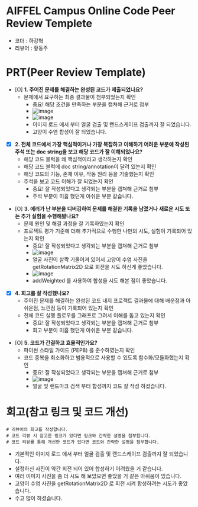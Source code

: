 # AIFFEL Campus Online Code Peer Review Templete
- 코더 : 하강혁
- 리뷰어 : 황동주


# PRT(Peer Review Template)
- [O]  **1. 주어진 문제를 해결하는 완성된 코드가 제출되었나요?**
    - 문제에서 요구하는 최종 결과물이 첨부되었는지 확인
        - 중요! 해당 조건을 만족하는 부분을 캡쳐해 근거로 첨부
        - ![image](https://github.com/user-attachments/assets/0ba26a0d-2a72-411f-8891-66f044210a24)
        - ![image](https://github.com/user-attachments/assets/b6541963-3cc3-4887-b24d-4a2862df374c)
        - 이미지 로드 에서 부터 얼굴 검출 및 랜드스케이프 검출까지 잘 되었습니다.
        - 고양이 수염 합성이 잘 되었습니다.


    
- [X]  **2. 전체 코드에서 가장 핵심적이거나 가장 복잡하고 이해하기 어려운 부분에 작성된 
주석 또는 doc string을 보고 해당 코드가 잘 이해되었나요?**
    - 해당 코드 블럭을 왜 핵심적이라고 생각하는지 확인
    - 해당 코드 블럭에 doc string/annotation이 달려 있는지 확인
    - 해당 코드의 기능, 존재 이유, 작동 원리 등을 기술했는지 확인
    - 주석을 보고 코드 이해가 잘 되었는지 확인
        - 중요! 잘 작성되었다고 생각되는 부분을 캡쳐해 근거로 첨부
        - 주석 부분이 미흡 했던게 아쉬운 부분 같습니다.
        
- [O]  **3. 에러가 난 부분을 디버깅하여 문제를 해결한 기록을 남겼거나
새로운 시도 또는 추가 실험을 수행해봤나요?**
    - 문제 원인 및 해결 과정을 잘 기록하였는지 확인
    - 프로젝트 평가 기준에 더해 추가적으로 수행한 나만의 시도, 
    실험이 기록되어 있는지 확인
        - 중요! 잘 작성되었다고 생각되는 부분을 캡쳐해 근거로 첨부
        - ![image](https://github.com/user-attachments/assets/44bd17aa-d0fd-404b-bd10-83dcb07b3911)
        - 얼굴 사진이 살짝 기울어져 있어서 고양이 수염 사진을 getRotationMatrix2D 으로 회전을 시도 하신게 좋았습니다.
        - ![image](https://github.com/user-attachments/assets/ccbc6273-a47d-4e90-a544-4ab0512dd053)
        - addWeighted 를 사용하여 합성을 시도 해본 점이 좋았습니다.

        
- [X]  **4. 회고를 잘 작성했나요?**
    - 주어진 문제를 해결하는 완성된 코드 내지 프로젝트 결과물에 대해
    배운점과 아쉬운점, 느낀점 등이 기록되어 있는지 확인
    - 전체 코드 실행 플로우를 그래프로 그려서 이해를 돕고 있는지 확인
        - 중요! 잘 작성되었다고 생각되는 부분을 캡쳐해 근거로 첨부
        - 회고 부분이 미흡 했던게 아쉬운 부분 같습니다.
        
- [O]  **5. 코드가 간결하고 효율적인가요?**
    - 파이썬 스타일 가이드 (PEP8) 를 준수하였는지 확인
    - 코드 중복을 최소화하고 범용적으로 사용할 수 있도록 함수화/모듈화했는지 확인
        - 중요! 잘 작성되었다고 생각되는 부분을 캡쳐해 근거로 첨부
        - ![image](https://github.com/user-attachments/assets/0393db9d-1be9-4995-bde6-4f70cad302a1)
        - 얼굴 및 랜드마크 검색 부터 합성까지 코드 잘 작성 하셨습니다.



# 회고(참고 링크 및 코드 개선)
```
# 리뷰어의 회고를 작성합니다.
# 코드 리뷰 시 참고한 링크가 있다면 링크와 간략한 설명을 첨부합니다.
# 코드 리뷰를 통해 개선한 코드가 있다면 코드와 간략한 설명을 첨부합니다.
```
- 기본적인 이미지 로드 에서 부터 얼굴 검출 및 랜드스케이프 검출까지 잘 되었습니다.
- 설정하신 사진이 약간 회전 되어 있어 합성하기 어려웠을 거 같습니다.
- 여러 이미지 사진을 좀 더 시도 해 보았으면 좋았을 거 같은 아쉬움이 있습니다.
- 고양이 수염 사진을 getRotationMatrix2D 로 회전 시켜 합성하려는 시도가 좋았습니다.
- 수고 많이 하셨습니다.
